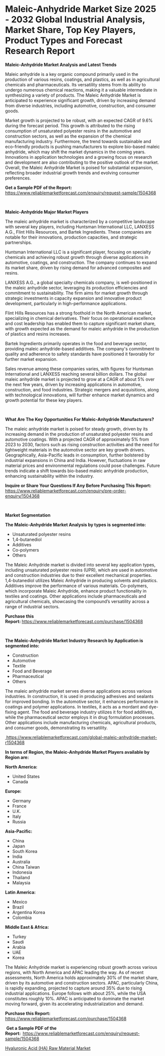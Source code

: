 <p><h1>Maleic-Anhydride Market Size 2025 - 2032 Global Industrial Analysis, Market Share, Top Key Players, Product Types and Forecast Research Report</h1></p><p><strong>Maleic-Anhydride Market Analysis and Latest Trends</strong></p>
<p><p>Maleic anhydride is a key organic compound primarily used in the production of various resins, coatings, and plastics, as well as in agricultural chemicals and pharmaceuticals. Its versatility stems from its ability to undergo numerous chemical reactions, making it a valuable intermediate in synthesizing a variety of products. The Maleic Anhydride Market is anticipated to experience significant growth, driven by increasing demand from diverse industries, including automotive, construction, and consumer goods.</p><p>Market growth is projected to be robust, with an expected CAGR of 9.6% during the forecast period. This growth is attributed to the rising consumption of unsaturated polyester resins in the automotive and construction sectors, as well as the expansion of the chemical manufacturing industry. Furthermore, the trend towards sustainable and eco-friendly products is pushing manufacturers to explore bio-based maleic anhydride, which may shift the market dynamics in the coming years. Innovations in application technologies and a growing focus on research and development are also contributing to the positive outlook of the market. Overall, the Maleic Anhydride Market is poised for substantial expansion, reflecting broader industrial growth trends and evolving consumer preferences.</p></p>
<p><strong>Get a Sample PDF of the Report:&nbsp;</strong> <a href="https://www.reliablemarketforecast.com/enquiry/request-sample/1504368?utm_campaign=2449&utm_medium=2&utm_source=Github&utm_content=ia&utm_term=23032025&utm_id=maleic-anhydride">https://www.reliablemarketforecast.com/enquiry/request-sample/1504368</a></p>
<p>&nbsp;</p>
<p><strong>Maleic-Anhydride Major Market Players</strong></p>
<p><p>The maleic anhydride market is characterized by a competitive landscape with several key players, including Huntsman International LLC, LANXESS A.G., Flint Hills Resources, and Bartek Ingredients. These companies are notable for their innovations, production capacities, and strategic partnerships.</p><p>Huntsman International LLC is a significant player, focusing on specialty chemicals and achieving robust growth through diverse applications in automotive, coatings, and construction. The company continues to expand its market share, driven by rising demand for advanced composites and resins. </p><p>LANXESS A.G., a global specialty chemicals company, is well-positioned in the maleic anhydride sector, leveraging its production efficiencies and commitment to sustainability. The firm aims for market growth through strategic investments in capacity expansion and innovative product development, particularly in high-performance applications.</p><p>Flint Hills Resources has a strong foothold in the North American market, specializing in chemical derivatives. Their focus on operational excellence and cost leadership has enabled them to capture significant market share, with growth expected as the demand for maleic anhydride in the production of plastics and resins increases.</p><p>Bartek Ingredients primarily operates in the food and beverage sector, providing maleic anhydride-based additives. The company's commitment to quality and adherence to safety standards have positioned it favorably for further market expansion.</p><p>Sales revenue among these companies varies, with figures for Huntsman International and LANXESS reaching several billion dollars. The global maleic anhydride market is projected to grow at a CAGR of about 5% over the next few years, driven by increasing applications in automotive, construction, and food industries. Strategic mergers and acquisitions, along with technological innovations, will further enhance market dynamics and growth potential for these key players.</p></p>
<p>&nbsp;</p>
<p><strong>What Are The Key Opportunities For Maleic-Anhydride Manufacturers?</strong></p>
<p><p>The maleic anhydride market is poised for steady growth, driven by its increasing demand in the production of unsaturated polyester resins and automotive coatings. With a projected CAGR of approximately 5% from 2023 to 2030, factors such as rising construction activities and the need for lightweight materials in the automotive sector are key growth drivers. Geographically, Asia-Pacific leads in consumption, further bolstered by industrial expansions in China and India. However, fluctuations in raw material prices and environmental regulations could pose challenges. Future trends indicate a shift towards bio-based maleic anhydride production, enhancing sustainability within the industry.</p></p>
<p><strong>Inquire or Share Your Questions If Any Before Purchasing This Report:</strong> <a href="https://www.reliablemarketforecast.com/enquiry/pre-order-enquiry/1504368?utm_campaign=2449&utm_medium=2&utm_source=Github&utm_content=ia&utm_term=23032025&utm_id=maleic-anhydride">https://www.reliablemarketforecast.com/enquiry/pre-order-enquiry/1504368</a></p>
<p>&nbsp;</p>
<p><strong>Market Segmentation</strong></p>
<p><strong>The Maleic-Anhydride Market Analysis by types is segmented into:</strong></p>
<p><ul><li>Unsaturated polyester resins</li><li>1,4-butanediol</li><li>Additives</li><li>Co-polymers</li><li>Others</li></ul></p>
<p><p>The Maleic Anhydride market is divided into several key application types, including unsaturated polyester resins (UPR), which are used in automotive and construction industries due to their excellent mechanical properties. 1,4-butanediol utilizes Maleic Anhydride in producing solvents and plastics. Additives improve the performance of various materials. Co-polymers, which incorporate Maleic Anhydride, enhance product functionality in textiles and coatings. Other applications include pharmaceuticals and agricultural chemicals, showcasing the compound’s versatility across a range of industrial sectors.</p></p>
<p><strong>Purchase this Report:&nbsp;</strong><a href="https://www.reliablemarketforecast.com/purchase/1504368?utm_campaign=2449&utm_medium=2&utm_source=Github&utm_content=ia&utm_term=23032025&utm_id=maleic-anhydride">https://www.reliablemarketforecast.com/purchase/1504368</a></p>
<p>&nbsp;</p>
<p><strong>The Maleic-Anhydride Market Industry Research by Application is segmented into:</strong></p>
<p><ul><li>Construction</li><li>Automotive</li><li>Textile</li><li>Food and Beverage</li><li>Pharmaceutical</li><li>Others</li></ul></p>
<p><p>The maleic anhydride market serves diverse applications across various industries. In construction, it is used in producing adhesives and sealants for improved bonding. In the automotive sector, it enhances performance in coatings and polymer applications. In textiles, it acts as a mordant and dye-fixing agent. The food and beverage industry utilizes it for food additives, while the pharmaceutical sector employs it in drug formulation processes. Other applications include manufacturing chemicals, agricultural products, and consumer goods, demonstrating its versatility.</p></p>
<p><a href="https://www.reliablemarketforecast.com/global-maleic-anhydride-market-r1504368?utm_campaign=2449&utm_medium=2&utm_source=Github&utm_content=ia&utm_term=23032025&utm_id=maleic-anhydride">&nbsp;https://www.reliablemarketforecast.com/global-maleic-anhydride-market-r1504368</a></p>
<p><strong>In terms of Region, the Maleic-Anhydride Market Players available by Region are:</strong></p>
<p>
    <p> <strong> North America: </strong>
        <ul>
            <li>United States</li>
            <li>Canada</li>
        </ul>
        </p> 
    <p> <strong> Europe: </strong>
        <ul>
            <li>Germany</li>
            <li>France</li>
            <li>U.K.</li>
            <li>Italy</li>
            <li>Russia</li>
        </ul>
        </p> 
    <p> <strong> Asia-Pacific: </strong>
        <ul>
            <li>China</li>
            <li>Japan</li>
            <li>South Korea</li>
            <li>India</li>
            <li>Australia</li>
            <li>China Taiwan</li>
            <li>Indonesia</li>
            <li>Thailand</li>
            <li>Malaysia</li>
        </ul>
        </p> 
    <p> <strong> Latin America: </strong>
        <ul>
            <li>Mexico</li>
            <li>Brazil</li>
            <li>Argentina Korea</li>
            <li>Colombia</li>
        </ul>
        </p> 
    <p> <strong> Middle East & Africa: </strong>
        <ul>
            <li>Turkey</li>
            <li>Saudi</li>
            <li>Arabia</li>
            <li>UAE</li>
            <li>Korea</li>
        </ul>
    </p>
    </p>
<p><p>The Maleic Anhydride market is experiencing robust growth across various regions, with North America and APAC leading the way. As of recent assessments, North America holds approximately 30% of the market share, driven by its automotive and construction sectors. APAC, particularly China, is rapidly expanding, projected to capture around 35% due to rising industrial applications. Europe follows with about 25%, while the USA constitutes roughly 10%. APAC is anticipated to dominate the market moving forward, given its accelerating industrialization and demand.</p></p>
<p><strong>Purchase this Report: </strong><a href="https://www.reliablemarketforecast.com/purchase/1504368?utm_campaign=2449&utm_medium=2&utm_source=Github&utm_content=ia&utm_term=23032025&utm_id=maleic-anhydride">https://www.reliablemarketforecast.com/purchase/1504368</a></p>
<p>&nbsp;<strong>Get a Sample PDF of the Report:&nbsp;&nbsp;</strong><a href="https://www.reliablemarketforecast.com/enquiry/request-sample/1504368?utm_campaign=2449&utm_medium=2&utm_source=Github&utm_content=ia&utm_term=23032025&utm_id=maleic-anhydride">https://www.reliablemarketforecast.com/enquiry/request-sample/1504368</a></p>
<p><strong></strong></p>
<p><p><a href="https://github.com/norbeludie83/Market-Research-Report-List-1/blob/main/hyaluronic-acid-ha-raw-material-market.md?utm_campaign=2449&utm_medium=2&utm_source=Github&utm_content=ia&utm_term=23032025&utm_id=maleic-anhydride">Hyaluronic Acid (HA) Raw Material Market</a></p></p>